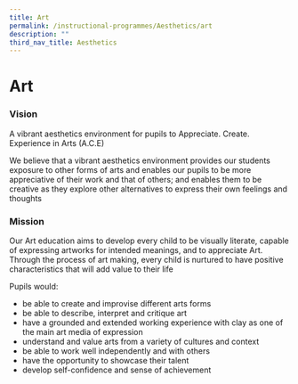 ```yaml
---
title: Art
permalink: /instructional-programmes/Aesthetics/art
description: ""
third_nav_title: Aesthetics
---
```

# **Art**

### Vision

A vibrant aesthetics environment for pupils to Appreciate. Create. Experience in Arts (A.C.E)

We believe that a vibrant aesthetics environment provides our students exposure to other forms of arts and enables our pupils to be more appreciative of their work and that of others; and enables them to be creative as they explore other alternatives to express their own feelings and thoughts


### Mission

Our Art education aims to develop every child to be visually literate, capable of expressing artworks for intended meanings, and to appreciate Art. Through the process of art making, every child is nurtured to have positive characteristics that will add value to their life

Pupils would:

* be able to create and improvise different arts forms
* be able to describe, interpret and critique art
* have a grounded and extended working experience with clay as one of the main art media of expression
* understand and value arts from a variety of cultures and context
* be able to work well independently and with others
* have the opportunity to showcase their talent
* develop self-confidence and sense of achievement